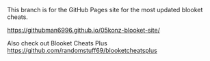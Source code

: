 This branch is for the GitHub Pages site for the most updated blooket cheats.

https://githubman6996.github.io/05konz-blooket-site/

Also check out Blooket Cheats Plus https://github.com/randomstuff69/blooketcheatsplus
